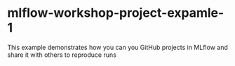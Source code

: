 # mlflow-workshop-project-expamle-1
This example demonstrates how you can you GitHub projects in MLflow and share it with others to reproduce runs
